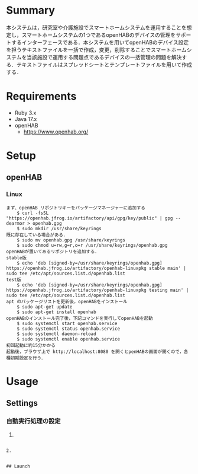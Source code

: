 # Summary
本システムは，研究室や介護施設でスマートホームシステムを運用することを想定し，スマートホームシステムの1つであるopenHABのデバイスの管理をサポートするインターフェースである．本システムを用いてopenHABのデバイス設定を担うテキストファイルを一括で作成，変更，削除することでスマートホームシステムを当該施設で運用する問題点であるデバイスの一括管理の問題を解決する．テキストファイルはスプレッドシートとテンプレートファイルを用いて作成する．

# Requirements
+ Ruby 3.x
+ Java 17.x
+ openHAB
  + https://www.openhab.org/

# Setup
## openHAB
### Linux
```
まず、openHAB リポジトリキーをパッケージマネージャーに追加する
    $ curl -fsSL "https://openhab.jfrog.io/artifactory/api/gpg/key/public" | gpg --dearmor > openhab.gpg
    $ sudo mkdir /usr/share/keyrings
既に存在している場合がある．
    $ sudo mv openhab.gpg /usr/share/keyrings
    $ sudo chmod u=rw,g=r,o=r /usr/share/keyrings/openhab.gpg
openHABが置いてあるリポジトリを追加する．
stable版
    $ echo 'deb [signed-by=/usr/share/keyrings/openhab.gpg] https://openhab.jfrog.io/artifactory/openhab-linuxpkg stable main' | sudo tee /etc/apt/sources.list.d/openhab.list
test版
    $ echo 'deb [signed-by=/usr/share/keyrings/openhab.gpg] https://openhab.jfrog.io/artifactory/openhab-linuxpkg testing main' | sudo tee /etc/apt/sources.list.d/openhab.list
apt のパッケージリストを更新後，openHABをインストール
    $ sudo apt-get update
    $ sudo apt-get install openhab
openHABのインストール完了後，下記コマンドを実行してopenHABを起動
    $ sudo systemctl start openhab.service
    $ sudo systemctl status openhab.service
    $ sudo systemctl daemon-reload
    $ sudo systemctl enable openhab.service
初回起動に約15分かかる
起動後，ブラウザ上で http://localhost:8080 を開くとpenHABの画面が開くので，各種初期設定を行う．
```

# Usage
## Settings
### 自動実行処理の設定
1. 
  ```

2. 
  ```

  ```

## Launch